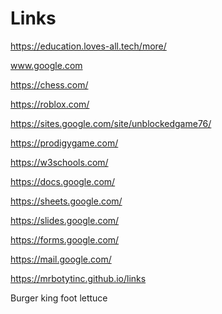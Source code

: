 # Links
https://education.loves-all.tech/more/

www.google.com

https://chess.com/

https://roblox.com/

https://sites.google.com/site/unblockedgame76/

https://prodigygame.com/

https://w3schools.com/

https://docs.google.com/

https://sheets.google.com/

https://slides.google.com/

https://forms.google.com/

https://mail.google.com/

https://mrbotytinc.github.io/links

Burger king foot lettuce
